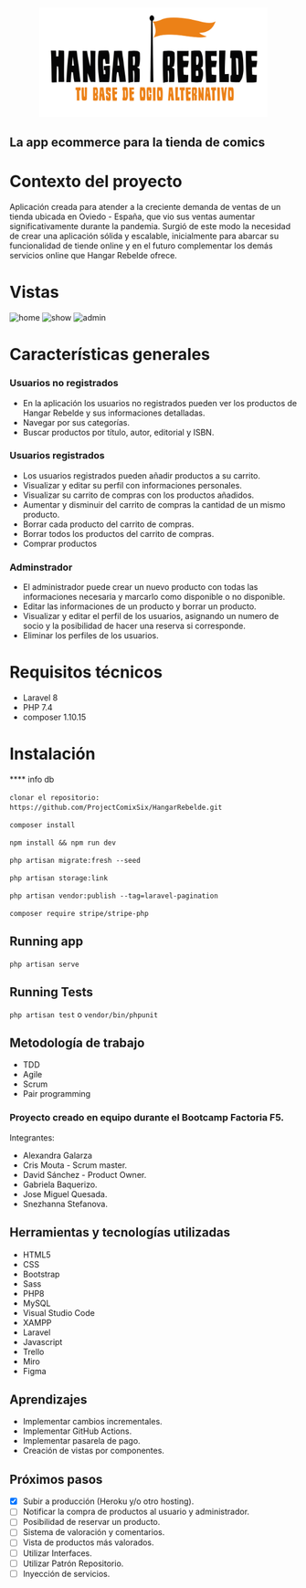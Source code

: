 <p align="center"><img src="public/img/logo.png" width="400"></p>

## La app ecommerce para la tienda de comics

# Contexto del proyecto
Aplicación creada para atender a la creciente demanda de ventas de un tienda ubicada en Oviedo - España, que vio sus ventas aumentar significativamente durante la pandemia. 
Surgió de este modo la necesidad de crear una aplicación sólida y escalable, inicialmente para abarcar su funcionalidad de tiende online y en el futuro complementar los demás servicios online que Hangar Rebelde ofrece.

# Vistas

![home](https://user-images.githubusercontent.com/82060703/134808302-c93d090b-8efc-4448-b9ef-723e2c12f836.png)
![show](https://user-images.githubusercontent.com/82060703/134808389-f85eb1a1-a9bd-4539-abef-78d29f4d17dc.png)
![admin](https://user-images.githubusercontent.com/82060703/134808394-585e301c-d9f8-4edf-acf1-aca70198cbb7.png)

# Características generales

### Usuarios no registrados

-  En la aplicación los usuarios no registrados pueden ver los productos de Hangar Rebelde y sus informaciones detalladas.
-  Navegar por sus categorías.
-  Buscar productos por título, autor, editorial y ISBN.

### Usuarios registrados

-  Los usuarios registrados pueden añadir productos a su carrito.
-  Visualizar y editar su perfil con informaciones personales.
-  Visualizar su carrito de compras con los productos añadidos.
-  Aumentar y disminuir del carrito de compras la cantidad de un mismo producto.
-  Borrar cada producto del carrito de compras.
-  Borrar todos los productos del carrito de compras.
-  Comprar productos

### Adminstrador

-   El administrador puede crear un nuevo producto con todas las informaciones necesaria y marcarlo como disponible o no disponible.
-   Editar las informaciones de un producto y borrar un producto.
-   Visualizar y editar el perfil de los usuarios, asignando un numero de socio y la posibilidad de hacer una reserva si corresponde.
-   Eliminar los perfiles de los usuarios.

# Requisitos técnicos

-   Laravel 8
-   PHP 7.4
-   composer 1.10.15

# Instalación

**** info db

`clonar el repositorio: https://github.com/ProjectComixSix/HangarRebelde.git`

`composer install`

`npm install && npm run dev`

`php artisan migrate:fresh --seed`

`php artisan storage:link`

`php artisan vendor:publish --tag=laravel-pagination`

`composer require stripe/stripe-php`

## Running app

`php artisan serve`

## Running Tests

`php artisan test` o `vendor/bin/phpunit`

## Metodología de trabajo

-   TDD
-   Agile
-   Scrum
-   Pair programming

### Proyecto creado en equipo durante el Bootcamp Factoria F5.

Integrantes:

-   Alexandra Galarza
-   Cris Mouta - Scrum master.
-   David Sánchez - Product Owner.
-   Gabriela Baquerizo.
-   Jose Miguel Quesada.
-   Snezhanna Stefanova.

## Herramientas y tecnologías utilizadas
- HTML5
- CSS
- Bootstrap
- Sass
- PHP8
- MySQL
- Visual Studio Code
- XAMPP
- Laravel
- Javascript
- Trello
- Miro
- Figma

## Aprendizajes

-   Implementar cambios incrementales.
-   Implementar GitHub Actions.
-   Implementar pasarela de pago.
-   Creación de vistas por componentes.

## Próximos pasos

- [x] Subir a producción (Heroku y/o otro hosting).
- [ ] Notificar la compra de productos al usuario y administrador.
- [ ] Posibilidad de reservar un producto.
- [ ] Sistema de valoración y comentarios.
- [ ] Vista de productos más valorados.
- [ ] Utilizar Interfaces.
- [ ] Utilizar Patrón Repositorio.
- [ ] Inyección de servicios.
